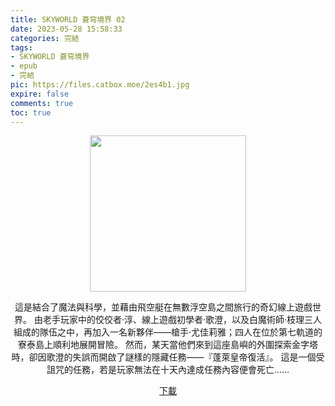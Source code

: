 ```yaml
---
title: SKYWORLD 蒼穹境界 02
date: 2023-05-28 15:58:33
categories: 完結
tags:
- SKYWORLD 蒼穹境界
- epub
- 完結
pic: https://files.catbox.moe/2es4b1.jpg
expire: false
comments: true
toc: true
---
```


<div style="text-align:center" class="kratos-post-content">

<img width="250px" src="https://files.catbox.moe/2es4b1.jpg">

<p>
這是結合了魔法與科學，並藉由飛空艇在無數浮空島之間旅行的奇幻線上遊戲世界。
由老手玩家中的佼佼者·淳、線上遊戲初學者·歌澄，以及白魔術師·枝理三人組成的隊伍之中，再加入一名新夥伴——槍手·尤佳莉雅；四人在位於第七軌道的寮泰島上順利地展開冒險。
然而，某天當他們來到這座島嶼的外圍探索金字塔時，卻因歌澄的失誤而開啟了謎樣的隱藏任務——『蓬萊皇帝復活』。
這是一個受詛咒的任務，若是玩家無法在十天內達成任務內容便會死亡……
</p>

<p>
<a href="https://epubdatabase.azurewebsites.net/EBOOKS/EPUB/完結/SKYWORLD蒼穹境界/SKYWORLD蒼穹境界2.epub?download=1">下載</a>
</p>

</div>